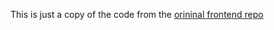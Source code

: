 This is just a copy of the code from the [orininal frontend repo](https://github.com/nhe23/aq-dashboard)
